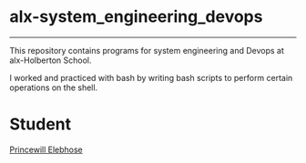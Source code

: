 # alx-system_engineering_devops

  ***
 
This repository contains programs for system engineering and Devops at alx-Holberton School.

I worked and practiced with bash by writing bash scripts to perform certain operations on the shell.


# Student

[Princewill Elebhose](https://github.com/PrincewillDev "Github Profile")



